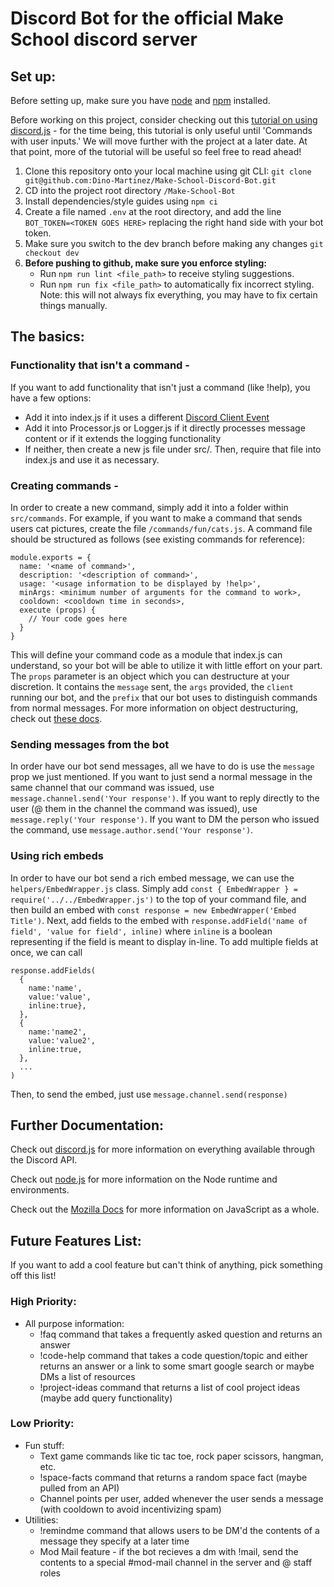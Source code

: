 # Discord Bot for the official Make School discord server

## Set up:

Before setting up, make sure you have [node](https://nodejs.org/en/download/) and [npm](https://www.npmjs.com/get-npm) installed.

Before working on this project, consider checking out this [tutorial on using discord.js](https://discordjs.guide/) - for the time being, this tutorial is only useful until 'Commands with user inputs.' We will move further with the project at a later date. At that point, more of the tutorial will be useful so feel free to read ahead!

1. Clone this repository onto your local machine using git CLI: `git clone git@github.com:Dino-Martinez/Make-School-Discord-Bot.git`
2. CD into the project root directory `/Make-School-Bot`
3. Install dependencies/style guides using `npm ci`
4. Create a file named `.env` at the root directory, and add the line `BOT_TOKEN=<TOKEN GOES HERE>` replacing the right hand side with your bot token.
5. Make sure you switch to the dev branch before making any changes `git checkout dev`
6. <strong> Before pushing to github, make sure you enforce styling: </strong>
   - Run `npm run lint <file_path>` to receive styling suggestions.
   - Run `npm run fix <file_path>` to automatically fix incorrect styling. Note: this will not always fix everything, you may have to fix certain things manually.

## The basics:

### Functionality that isn't a command -

If you want to add functionality that isn't just a command (like !help), you have a few options:

- Add it into index.js if it uses a different [Discord Client Event](https://discord.js.org/#/docs/main/stable/class/Client?scrollTo=e-channelCreate)
- Add it into Processor.js or Logger.js if it directly processes message content or if it extends the logging functionality
- If neither, then create a new js file under src/. Then, require that file into index.js and use it as necessary.

### Creating commands -

In order to create a new command, simply add it into a folder within `src/commands`.
For example, if you want to make a command that sends users cat pictures, create the file `/commands/fun/cats.js`. A command file should be structured as follows (see existing commands for reference):

```
module.exports = {
  name: '<name of command>',
  description: '<description of command>',
  usage: '<usage information to be displayed by !help>',
  minArgs: <minimum number of arguments for the command to work>,
  cooldown: <cooldown time in seconds>,
  execute (props) {
    // Your code goes here
  }
}
```

This will define your command code as a module that index.js can understand, so your bot will be able to utilize it with little effort on your part. The `props` parameter is an object which you can destructure at your discretion. It contains the `message` sent, the `args` provided, the `client` running our bot, and the `prefix` that our bot uses to distinguish commands from normal messages. For more information on object destructuring, check out [these docs](https://developer.mozilla.org/en-US/docs/Web/JavaScript/Reference/Operators/Destructuring_assignment#object_destructuring).

### Sending messages from the bot

In order have our bot send messages, all we have to do is use the `message` prop we just mentioned. If you want to just send a normal message in the same channel that our command was issued, use `message.channel.send('Your response')`. If you want to reply directly to the user (@ them in the channel the command was issued), use `message.reply('Your response')`. If you want to DM the person who issued the command, use `message.author.send('Your response')`.

### Using rich embeds

In order to have our bot send a rich embed message, we can use the `helpers/EmbedWrapper.js` class. Simply add `const { EmbedWrapper } = require('../../EmbedWrapper.js')` to the top of your command file, and then build an embed with `const response = new EmbedWrapper('Embed Title')`. Next, add fields to the embed with `response.addField('name of field', 'value for field', inline)` where `inline` is a boolean representing if the field is meant to display in-line. To add multiple fields at once, we can call

```
response.addFields(
  {
    name:'name',
    value:'value',
    inline:true},
  },
  {
    name:'name2',
    value:'value2',
    inline:true,
  },
  ...
)

```

Then, to send the embed, just use `message.channel.send(response)`

## Further Documentation:

Check out [discord.js](https://discord.js.org/#/docs/main/stable/general/welcome) for more information on everything available through the Discord API.

Check out [node.js](https://nodejs.org/en/docs/) for more information on the Node runtime and environments.

Check out the [Mozilla Docs](https://developer.mozilla.org/en-US/docs/Web/JavaScript) for more information on JavaScript as a whole.

## Future Features List:

If you want to add a cool feature but can't think of anything, pick something off this list!

### High Priority:

- All purpose information:
  - !faq command that takes a frequently asked question and returns an answer
  - !code-help command that takes a code question/topic and either returns an answer or a link to some smart google search or maybe DMs a list of resources
  - !project-ideas command that returns a list of cool project ideas (maybe add query functionality)

### Low Priority:

- Fun stuff:
  - Text game commands like tic tac toe, rock paper scissors, hangman, etc.
  - !space-facts command that returns a random space fact (maybe pulled from an API)
  - Channel points per user, added whenever the user sends a message (with cooldown to avoid incentivizing spam)
- Utilities:
  - !remindme command that allows users to be DM'd the contents of a message they specify at a later time
  - Mod Mail feature - if the bot recieves a dm with !mail, send the contents to a special #mod-mail channel in the server and @ staff roles
